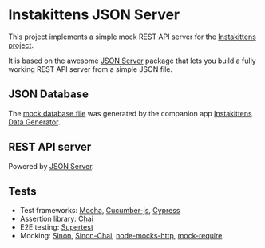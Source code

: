 # Instakittens JSON Server

This project implements a simple mock REST API server for the [Instakittens
project](https://github.com/fredericbonnet/instakittens).

It is based on the awesome [JSON
Server](https://github.com/typicode/json-server) package that lets you build a
fully working REST API server from a simple JSON file.

## JSON Database

The [mock database file](db.json) was generated by the companion app
[Instakittens Data
Generator](https://github.com/fredericbonnet/instakittens-data-generator).

## REST API server

Powered by [JSON Server](https://github.com/typicode/json-server).

## Tests

- Test frameworks: [Mocha](https://mochajs.org/),
  [Cucumber-js](https://github.com/cucumber/cucumber-js), [Cypress](https://www.cypress.io/)
- Assertion library: [Chai](https://www.chaijs.com/)
- E2E testing: [Supertest](https://github.com/visionmedia/supertest)
- Mocking: [Sinon](https://sinonjs.org/), [Sinon-Chai](https://github.com/domenic/sinon-chai), [node-mocks-http](https://github.com/howardabrams/node-mocks-http), [mock-require](https://github.com/boblauer/mock-require)
